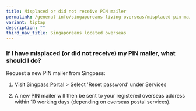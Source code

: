 ```yaml
---
title: Misplaced or did not receive PIN mailer
permalink: /general-info/singaporeans-living-overseas/misplaced-pin-mailer/
variant: tiptap
description: ""
third_nav_title: Singaporeans located overseas
---
```

<h3>If I have misplaced (or did not receive) my PIN mailer, what should I do?</h3>
<p>Request a new PIN mailer from Singpass:</p>
<ol data-tight="true" class="tight">
<li>
<p>Visit&nbsp;<a href="https://go.gov.sg/singpass-login" rel="noopener" target="_blank"><u>Singpass Portal</u></a>&nbsp;&gt;
Select 'Reset password' under Services</p>
</li>
<li>
<p>A new PIN mailer will then be sent to your registered overseas address
within 10 working days (depending on overseas postal services).</p>
</li>
</ol>
<p></p>